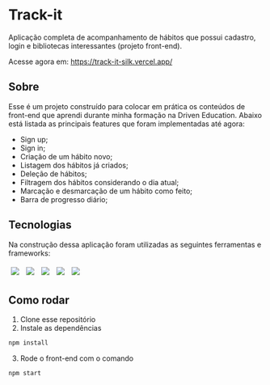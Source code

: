 # Track-it

Aplicação completa de acompanhamento de hábitos que possui cadastro, login e bibliotecas interessantes (projeto front-end).

Acesse agora em: https://track-it-silk.vercel.app/

## Sobre

Esse é um projeto construído para colocar em prática os conteúdos de front-end que aprendi durante minha formação na Driven Education. Abaixo está listada as principais features que foram implementadas até agora:

- Sign up;
- Sign in;
- Criação de um hábito novo;
- Listagem dos hábitos já criados;
- Deleção de hábitos;
- Filtragem dos hábitos considerando o dia atual;
- Marcação e desmarcação de um hábito como feito;
- Barra de progresso diário;

## Tecnologias

Na construção dessa aplicação foram utilizadas as seguintes ferramentas e frameworks:
<br>
<p>
  <img style='margin: 5px;' src='https://img.shields.io/badge/axios%20-%2320232a.svg?&style=for-the-badge&color=informational'>
  <img style='margin: 5px;' src="https://img.shields.io/badge/react-app%20-%2320232a.svg?&style=for-the-badge&color=60ddf9&logo=react&logoColor=%2361DAFB"/>
  <img style='margin: 5px;' src='https://img.shields.io/badge/styled-components%20-%2320232a.svg?&style=for-the-badge&color=b8679e&logo=styled-components&logoColor=%3a3a3a'>
  <img style='margin: 5px;' src="https://img.shields.io/badge/react_route%20-%2320232a.svg?&style=for-the-badge&logo=react&logoColor=%2361DAFB"/>
  <img style='margin: 5px;' src='https://img.shields.io/badge/react-icons%20-%2320232a.svg?&style=for-the-badge&color=f28dc7&logo=react-icons&logoColor=%2361DAFB'>
</p>

## Como rodar

1. Clone esse repositório 
2. Instale as dependências
```bash
npm install
```
3. Rode o front-end com o comando
```bash
npm start
```
